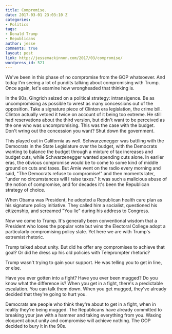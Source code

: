 ```yaml
---
title: Compromise.
date: 2017-03-01 23:03:10 Z
categories:
- Politics
tags:
- Donald Trump
- Republicans
author: jesse
comments: true
layout: post
link: http://jessemackinnon.com/2017/03/compromise/
wordpress_id: 521
---
```


We've been in this phase of no compromise from the GOP whatsoever. And today I'm seeing a lot of pundits talking about compromising with Trump. Once again, let's examine how wrongheaded that thinking is.

In the 90s, Gingrich seized on a political strategy: intransigence. Be as uncompromising as possible to wrest as many concessions out of the opposition. Take a signature piece of Clinton era legislation, the crime bill. Clinton actually vetoed it twice on account of it being too extreme. He still had reservations about the third version, but didn't want to be perceived as the one who was uncompromising. This was the case with the budget. Don't wring out the concession you want? Shut down the government.

This played out in California as well. Schwarzenegger was battling with the Democrats in the State Legislature over the budget, with the Democrats wanting to balance the budget through a mixture of tax increases and budget cuts, while Schwarzenegger wanted spending cuts alone. In earlier eras, the obvious compromise would be to come to some kind of middle ground on cuts and taxes. But Arnie went on the radio every morning and said, "The Democrats refuse to compromise!" and then moments later, "under no circumstances will I raise taxes." It was such a malicious abuse of the notion of compromise, and for decades it's been the Republican strategy of choice.

When Obama was President, he adopted a Republican health care plan as his signature policy initiative. They called him a socialist, questioned his citizenship, and screamed "You lie" during his address to Congress.

Now we come to Trump. It's generally been conventional wisdom that a President who loses the popular vote but wins the Electoral College adopt a particularly compromising policy slate. Yet here we are with Trump's extremist rhetoric.

Trump talked about unity. But did he offer any compromises to achieve that goal? Or did he dress up his old policies with Teleprompter rhetoric?

Trump wasn't trying to gain your support. He was telling you to get in line, or else.

Have you ever gotten into a fight? Have you ever been mugged? Do you know what the difference is? When you get in a fight, there's a predictable escalation. You can talk them down. When you get mugged, they've already decided that they're going to hurt you.

Democrats are people who think they're about to get in a fight, when in reality they're being mugged. The Republicans have already committed to breaking your jaw with a hammer and taking everything from you. Waxing eloquent about unity and compromise will achieve nothing. The GOP decided to bury it in the 90s.
